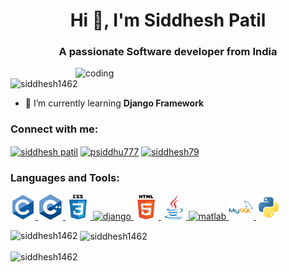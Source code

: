 <h1 align="center">Hi 👋, I'm Siddhesh Patil</h1>
<h3 align="center">A passionate Software developer from India</h3>
<img align="right" alt="coding" width="400" src="https://www.google.com/imgres?imgurl=https%3A%2F%2Fi.pinimg.com%2Foriginals%2Fe8%2Ff4%2F53%2Fe8f453469a3ec97ecd354df465d73913.gif&imgrefurl=https%3A%2F%2Fwww.pinterest.com%2Fpin%2F59813501292017265%2F&tbnid=35X6L1D39_KDvM&vet=12ahUKEwjj9bKJv579AhW493MBHQ4dAXcQMygvegUIARCHAw..i&docid=h2ihlHFmCU5f1M&w=500&h=500&q=animated%20coding%20gif&ved=2ahUKEwjj9bKJv579AhW493MBHQ4dAXcQMygvegUIARCHAw"
<p align="left"> <img src="https://komarev.com/ghpvc/?username=siddhesh1462&label=Profile%20views&color=0e75b6&style=flat" alt="siddhesh1462" /> </p>

- 🌱 I’m currently learning **Django Framework**

<h3 align="left">Connect with me:</h3>
<p align="left">
<a href="https://linkedin.com/in/siddhesh patil" target="blank"><img align="center" src="https://raw.githubusercontent.com/rahuldkjain/github-profile-readme-generator/master/src/images/icons/Social/linked-in-alt.svg" alt="siddhesh patil" height="30" width="40" /></a>
<a href="https://instagram.com/psiddhu777" target="blank"><img align="center" src="https://raw.githubusercontent.com/rahuldkjain/github-profile-readme-generator/master/src/images/icons/Social/instagram.svg" alt="psiddhu777" height="30" width="40" /></a>
<a href="https://www.leetcode.com/siddhesh79" target="blank"><img align="center" src="https://raw.githubusercontent.com/rahuldkjain/github-profile-readme-generator/master/src/images/icons/Social/leet-code.svg" alt="siddhesh79" height="30" width="40" /></a>
</p>

<h3 align="left">Languages and Tools:</h3>
<p align="left"> <a href="https://www.cprogramming.com/" target="_blank" rel="noreferrer"> <img src="https://raw.githubusercontent.com/devicons/devicon/master/icons/c/c-original.svg" alt="c" width="40" height="40"/> </a> <a href="https://www.w3schools.com/cpp/" target="_blank" rel="noreferrer"> <img src="https://raw.githubusercontent.com/devicons/devicon/master/icons/cplusplus/cplusplus-original.svg" alt="cplusplus" width="40" height="40"/> </a> <a href="https://www.w3schools.com/css/" target="_blank" rel="noreferrer"> <img src="https://raw.githubusercontent.com/devicons/devicon/master/icons/css3/css3-original-wordmark.svg" alt="css3" width="40" height="40"/> </a> <a href="https://www.djangoproject.com/" target="_blank" rel="noreferrer"> <img src="https://cdn.worldvectorlogo.com/logos/django.svg" alt="django" width="40" height="40"/> </a> <a href="https://www.w3.org/html/" target="_blank" rel="noreferrer"> <img src="https://raw.githubusercontent.com/devicons/devicon/master/icons/html5/html5-original-wordmark.svg" alt="html5" width="40" height="40"/> </a> <a href="https://www.java.com" target="_blank" rel="noreferrer"> <img src="https://raw.githubusercontent.com/devicons/devicon/master/icons/java/java-original.svg" alt="java" width="40" height="40"/> </a> <a href="https://www.mathworks.com/" target="_blank" rel="noreferrer"> <img src="https://upload.wikimedia.org/wikipedia/commons/2/21/Matlab_Logo.png" alt="matlab" width="40" height="40"/> </a> <a href="https://www.mysql.com/" target="_blank" rel="noreferrer"> <img src="https://raw.githubusercontent.com/devicons/devicon/master/icons/mysql/mysql-original-wordmark.svg" alt="mysql" width="40" height="40"/> </a> <a href="https://www.python.org" target="_blank" rel="noreferrer"> <img src="https://raw.githubusercontent.com/devicons/devicon/master/icons/python/python-original.svg" alt="python" width="40" height="40"/> </a> </p>

<p><img align="left" src="https://github-readme-stats.vercel.app/api/top-langs?username=siddhesh1462&show_icons=true&locale=en&layout=compact" alt="siddhesh1462" /></p>

<p>&nbsp;<img align="center" src="https://github-readme-stats.vercel.app/api?username=siddhesh1462&show_icons=true&locale=en" alt="siddhesh1462" /></p>

<p><img align="center" src="https://github-readme-streak-stats.herokuapp.com/?user=siddhesh1462&" alt="siddhesh1462" /></p>
